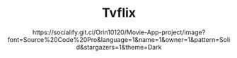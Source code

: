 <h1 align="center" id="title">Tvflix</h1>

<p align="center">https://socialify.git.ci/Orin10120/Movie-App-project/image?font=Source%20Code%20Pro&language=1&name=1&owner=1&pattern=Solid&stargazers=1&theme=Dark</p>
